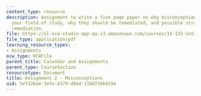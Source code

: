 ```yaml
---
content_type: resource
description: Assignment to write a five page paper on why misconception persist in
  your field of study, why they should be remediated, and possible strategies for
  remediation.
file: https://ol-ocw-studio-app-qa.s3.amazonaws.com/courses/11-125-introduction-to-education-understanding-and-evaluating-education-spring-2009/5ef326ae3efed379d8ed11bd734b419a_MIT11_125s09_assn_Assignment02.pdf
file_type: application/pdf
learning_resource_types:
- Assignments
ocw_type: OCWFile
parent_title: Calendar and Assignments
parent_type: CourseSection
resourcetype: Document
title: Assignment 2 - Misconceptions
uid: 5ef326ae-3efe-d379-d8ed-11bd734b419a
---
```

